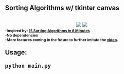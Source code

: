 <h2>Sorting Algorithms w/ tkinter canvas<h2>

<div align="center">
    <img src="https://i.imgur.com/JUnnXam.png">
    <img src="https://i.imgur.com/YHPmbYT.png">
</div>

<span style="font-size:12;">
    -Inspired by: <a href="https://www.youtube.com/watch?v=kPRA0W1kECg">15 Sorting Algorithms in 6 Minutes</a>
    <br>
    -No dependencies
    <br>
    -More features coming in the future to further imitate the <a href="https://www.youtube.com/watch?v=kPRA0W1kECg">video</a>.
</span>

Usage:

`python main.py`